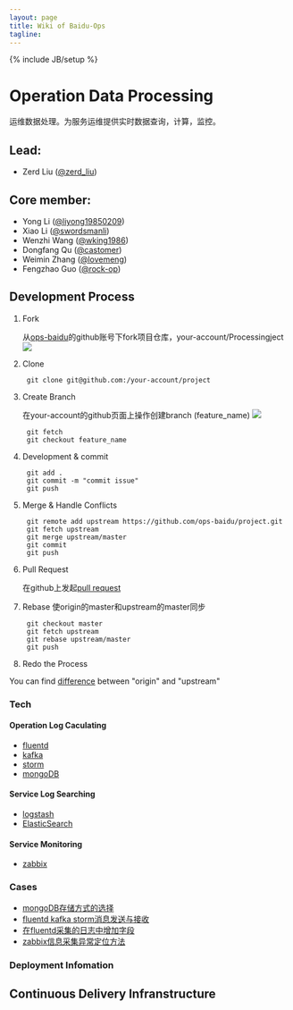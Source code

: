 ```yaml
---
layout: page
title: Wiki of Baidu-Ops
tagline: 
---
```

{% include JB/setup %}

# Operation Data Processing

运维数据处理。为服务运维提供实时数据查询，计算，监控。

## Lead: 

- Zerd Liu ([@zerd_liu](http://github.com/zerdliu))

## Core member: 

- Yong Li ([@liyong19850209](http://github.com/liyong19850209))
- Xiao Li ([@swordsmanli](http://github.com/swordsmanli))
- Wenzhi Wang ([@wking1986](http://github.com/wking1986))
- Dongfang Qu ([@castomer](http://github.com/castomer))
- Weimin Zhang ([@lovemeng](http://github.com/lovemeng))
- Fengzhao Guo ([@rock-op](http://github.com/rock-op))

## Development Process

1. Fork 

   从[ops-baidu](https://github.com/ops-baidu)的github账号下fork项目仓库，your-account/Processingject
   ![](https://github-images.s3.amazonaws.com/help/Bootcamp-Fork.png)

1. Clone

		git clone git@github.com:/your-account/project

1. Create Branch

   在your-account的github页面上操作创建branch (feature_name)
   ![](https://github-images.s3.amazonaws.com/help/branch-selection-dropdown.png)

		git fetch
		git checkout feature_name

1. Development & commit 

		git add .
		git commit -m "commit issue"
		git push

1. Merge & Handle Conflicts

		git remote add upstream https://github.com/ops-baidu/project.git
		git fetch upstream
		git merge upstream/master
		git commit
		git push

1. Pull Request

   在github上发起[pull request](https://help.github.com/articles/creating-a-pull-request)

1. Rebase
   使origin的master和upstream的master同步

		git checkout master
		git fetch upstream
		git rebase upstream/master
		git push

1. Redo the Process

You can find [difference](http://stackoverflow.com/questions/9257533/what-is-the-difference-between-origin-and-upstream-in-github) between "origin" and "upstream"

### Tech
#### Operation Log Caculating

- [fluentd]()
- [kafka](/tech/kafka/)
- [storm](/tech/storm/)
- [mongoDB]()

#### Service Log Searching

- [logstash]()
- [ElasticSearch]()

#### Service Monitoring

- [zabbix]()

### Cases

- [mongoDB存储方式的选择]()
- [fluentd kafka storm消息发送与接收]()
- [在fluentd采集的日志中增加字段]()
- [zabbix信息采集异常定位方法]()

### Deployment Infomation

## Continuous Delivery Infranstructure



